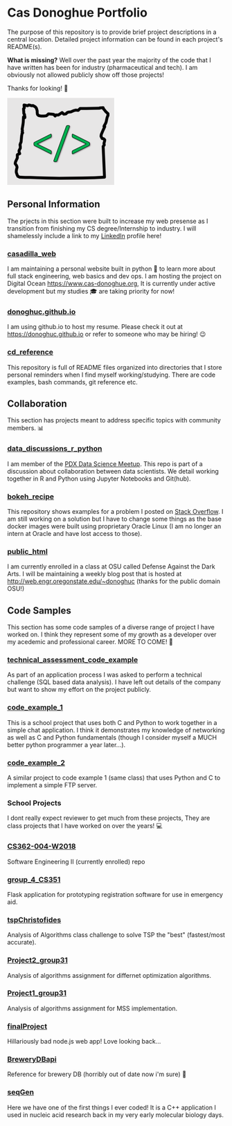 # Cas Donoghue Portfolio
The purpose of this repository is to provide brief project descriptions in a central location. Detailed project information can be found in each project's README(s). 

__What is missing?__ Well over the past year the majority of the code that I have written has been for industry (pharmaceutical and tech). I am obviously not allowed publicly show off those projects! 

Thanks for looking! :eyes:

![brand](images/code_or.png?raw=true "brand")

## Personal Information
The prjects in this section were built to increase my web presense as I transition from finishing my CS degree/Internship to industry. 
I will shamelessly include a link to my [LinkedIn](https://www.linkedin.com/in/casadilla) profile here! 

### [casadilla_web](https://github.com/donoghuc/casadilla_web)
I am maintaining a personal website built in python :snake: to learn more about full stack engineering, web basics and dev ops. I am hosting the project on Digital Ocean https://www.cas-donoghue.org, It is currently under active development but my studies :mortar_board: are taking priority for now! 

### [donoghuc.github.io](https://github.com/donoghuc/donoghuc.github.io)
I am using github.io to host my resume. Please check it out at https://donoghuc.github.io or refer to someone who may be hiring! :wink: 

### [cd_reference](https://github.com/donoghuc/cd_reference)
This repository is full of README files organized into directories that I store personal reminders when I find myself working/studying. There are code examples, bash commands, git reference etc. 

## Collaboration
This section has projects meant to address specific topics with community members. :bar_chart:

### [data_discussions_r_python](https://github.com/donoghuc/data_discussions_r_py)
I am member of the [PDX Data Science Meetup](https://www.meetup.com/Portland-Data-Science-Group/). This repo is part of a discussion about collaboration between data scientists. We detail working together in R and Python using Jupyter Notebooks and Git(hub). 

### [bokeh_recipe](https://github.com/donoghuc/bokeh_recipe)
This repository shows examples for a problem I posted on [Stack Overflow](https://stackoverflow.com/questions/47578746/how-to-configure-nginx-with-gunicorn-and-bokeh-serve). I am still working on a solution but I have to change some things as the base docker images were built using proprietary Oracle Linux (I am no longer an intern at Oracle and have lost access to those). 

### [public_html](https://github.com/donoghuc/public_html)
I am currently enrolled in a class at OSU called Defense Against the Dark Arts. I will be maintaining a weekly blog post that is hosted at http://web.engr.oregonstate.edu/~donoghuc (thanks for the public domain OSU!)  

## Code Samples
This section has some code samples of a diverse range of project I have worked on. I think they represent some of my growth as a developer over my acedemic and professional career. MORE TO COME! :rocket:

### [technical_assessment_code_example](https://github.com/donoghuc/technical_assessment_code_example)
As part of an application process I was asked to perform a technical challenge (SQL based data analysis). I have left out details of the company but want to show my effort on the project publicly. 

### [code_example_1](https://github.com/donoghuc/code_example_1)
This is a school project that uses both C and Python to work together in a simple chat application. I think it demonstrates my knowledge of networking as well as C and Python fundamentals (though I consider myself a MUCH better python programmer a year later...). 

### [code_example_2](https://github.com/donoghuc/code_example_2)
A similar project to code example 1 (same class) that uses Python and C to implement a simple FTP server. 

### School Projects
I dont really expect reviewer to get much from these projects, They are class projects that I have worked on over the years! :computer:

### [CS362-004-W2018](https://github.com/donoghuc/CS362-004-W2018)
Software Engineering II (currently enrolled) repo

### [group_4_CS351](https://github.com/donoghuc/group_4_CS361)
Flask application for prototyping registration software for use in emergency aid. 

### [tspChristofides](https://github.com/donoghuc/tspChristofides)
Analysis of Algorithms class challenge to solve TSP the "best" (fastest/most accurate). 

### [Project2_group31](https://github.com/donoghuc/Project2_group31)
Analysis of algorithms assignment for differnet optimization algorithms. 

### [Project1_group31](https://github.com/donoghuc/Project1_group31)
Analysis of algorithms assignment for MSS implementation. 

### [finalProject](https://github.com/donoghuc/finalProject)
Hillariously bad node.js web app! Love looking back...

### [BreweryDBapi](https://github.com/donoghuc/BreweryDBapi)
Reference for brewery DB (horribly out of date now i'm sure) :beer:

### [seqGen](https://github.com/donoghuc/seqGen)
Here we have one of the first things I ever coded! It is a C++ application I used in nucleic acid research back in my very early molecular biology days. 








